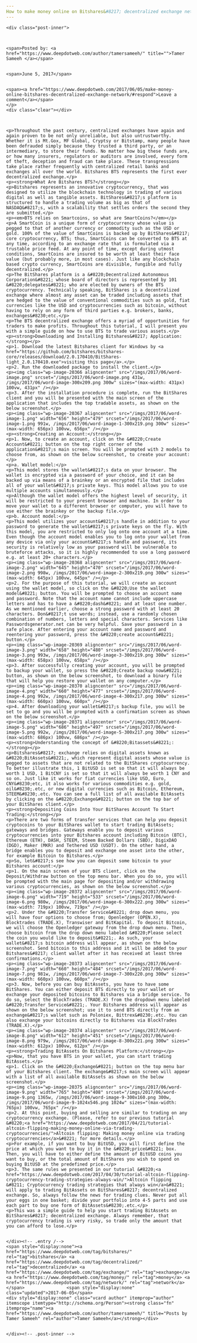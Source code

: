 ```yaml
---
How to make money online on Bitshares&#8217; decentralized exchange network
---
```

<article class="post-listing post-20359 post type-post status-publish format-standard has-post-thumbnail hentry  tag-bitshares tag-decentralized tag-exchange tag-money tag-network tag-online">
    
    <div class="post-inner">
    
    
        
    <span>Posted by: <a href="https://www.deepdotweb.com/author/tamersameeh/" title="">Tamer Sameeh </a></span>
    
    
    <span>June 5, 2017</span>
    
    
    <span><a href="https://www.deepdotweb.com/2017/06/05/make-money-online-bitshares-decentralized-exchange-network/#respond">Leave a comment</a></span>
    </p>
    <div class="clear"></div>
    
    
    
    <p>Throughout the past century, centralized exchanges have again and again proven to be not only unreliable, but also untrustworthy. Whether it is Mt.Gox, MF Global, Cryptsy or Bitstamp, many people have been defrauded simply because they trusted a third party, or an intermediary, to store their funds. No matter how big these funds are, or how many insurers, regulators or auditors are involved, every form of theft, deception and fraud can take place. These transgressions take place rather frequently with centralized retail banks and exchanges all over the world. Bitshares BTS represents the first ever decentralized exchange.</p>
    <p><strong>What Are Bitshares BTS?</strong></p>
    <p>Bitshares represents an innovative cryptocurrency, that was designed to utilize the blockchain technology in trading of various digital as well as tangible assets. BitShares&#8217;s platform is structured to handle a trading volume as big as that of NASDAQ&#8217;s, with a scalability that settles orders the second they are submitted.</p>
    <p><em>BTS relies on Smartcoins, so what are SmartCoins?</em></p>
    <p>A SmartCoin is a unique form of cryptocurrency whose value is pegged to that of another currency or commodity such as the USD or gold. 100% of the value of SmartCoins is backed up by BitShares&#8217; core cryptocurrency, BTS; thus, SmartCoins can be converted to BTS at any time, according to an exchange rate that is formulated via a trustable price feed. At any point of time, except during utmost conditions, SmartCoins are insured to be worth at least their face value (but probably more, in most cases). Just like any blockchain based crypto currency, SmartCoins are divisible, fungible and fully decentralized.</p>
    <p>The BitShares platform is a &#8220;Decentralized Autonomous Corporation&#8221; whose board of directors is represented by 101 &#8220;delegates&#8221; who are elected by owners of the BTS cryptocurrency. Technically speaking, BitShares is a decentralized exchange where almost any asset can be traded including assets that are hedged to the value of conventional commodities such as gold, fiat currencies like the USD and cryptocurrencies such as bitcoin, without having to rely on any form of third parties e.g. brokers, banks, exchanges&#8230;etc.</p>
    <p>The BTS decentralized exchange offers a myriad of opportunities for traders to make profits. Throughout this tutorial, I will present you with a simple guide on how to use BTS to trade various assets.</p>
    <p><strong>Downloading and Installing Bitshares&#8217; Application:</strong></p>
    <p>1. Download the latest Bitshares client for Windows by <a href="https://github.com/bitshares/bitshares-core/releases/download/2.0.170410/BitShares-light_2.0.170410.exe">visiting this page</a>.</p>
    <p>2. Run the downloaded package to install the client.</p>
    <p><img class="wp-image-20366 aligncenter" src="/imgs/2017/06/word-image.png" srcset="/imgs/2017/06/word-image.png 431w, /imgs/2017/06/word-image-300x209.png 300w" sizes="(max-width: 431px) 100vw, 431px" /></p>
    <p>3. After the installation procedure is complete, run the BitShares client and you will be presented with the main screen of the application that includes the top tradable assets, as shown on the below screenshot.</p>
    <p><img class="wp-image-20367 aligncenter" src="/imgs/2017/06/word-image-1.png" width="656" height="479" srcset="/imgs/2017/06/word-image-1.png 991w, /imgs/2017/06/word-image-1-300x219.png 300w" sizes="(max-width: 656px) 100vw, 656px" /></p>
    <p><strong>Creating an Account:</strong></p>
    <p>1. Now, to create an account, click on the &#8220;Create Account&#8221; button on the top right corner of the application&#8217;s main screen. You will be prompted with 2 models to choose from, as shown on the below screenshot, to create your account:</p>
    <p>a. Wallet model:</p>
    <p>This model stores the wallet&#8217;s data on your browser. The wallet is encrypted via a password of your choice, and it can be backed up via means of a brainkey or an encrypted file that includes all of your wallet&#8217;s private keys. This model allows you to use multiple accounts simultaneously.</p>
    <p>Although the wallet model offers the highest level of security, it will be restricted to your present browser and machine. In order to move your wallet to a different browser or computer, you will have to use either the brainkey or the backup file.</p>
    <p>b. Account model:</p>
    <p>This model utilizes your account&#8217;s handle in addition to your password to generate the wallet&#8217;s private keys on the fly. With this model, you are restricted to only log onto one account at a time. Even though the account model enables you to log onto your wallet from any device via only your account&#8217;s handle and password, its security is relatively low as your password will be vulnerable to bruteforce attacks, so it is highly recommended to use a long password e.g. at least 20+ characters.</p>
    <p><img class="wp-image-20368 aligncenter" src="/imgs/2017/06/word-image-2.png" width="645" height="470" srcset="/imgs/2017/06/word-image-2.png 998w, /imgs/2017/06/word-image-2-300x219.png 300w" sizes="(max-width: 645px) 100vw, 645px" /></p>
    <p>2. For the purpose of this tutorial, we will create an account using the wallet model, so click on the &#8220;Use the wallet model&#8221; button. You will be prompted to choose an account name and password. Note that the account name cannot include uppercase letters and has to have a &#8220;dash&#8221; and at least one number. As we mentioned earlier, choose a strong password with at least 20 characters. Don&#8217;t use words; instead, use a randomly chosen combination of numbers, letters and special characters. Services like Passwordsgenerator.net can be very helpful. Save your password in a safe place. After entering your account name and password and reentering your password, press the &#8220;create account&#8221; button.</p>
    <p><img class="wp-image-20369 aligncenter" src="/imgs/2017/06/word-image-3.png" width="658" height="480" srcset="/imgs/2017/06/word-image-3.png 993w, /imgs/2017/06/word-image-3-300x219.png 300w" sizes="(max-width: 658px) 100vw, 658px" /></p>
    <p>3. After successfully creating your account, you will be prompted to backup your wallet, so press the &#8220;Create backup now&#8221; button, as shown on the below screenshot, to download a binary file that will help you restore your wallet on any computer.</p>
    <p><img class="wp-image-20370 aligncenter" src="/imgs/2017/06/word-image-4.png" width="660" height="477" srcset="/imgs/2017/06/word-image-4.png 992w, /imgs/2017/06/word-image-4-300x217.png 300w" sizes="(max-width: 660px) 100vw, 660px" /></p>
    <p>4. After downloading your wallet&#8217;s backup file, you will be set to go and you will be prompted with a confirmation screen as shown on the below screenshot.</p>
    <p><img class="wp-image-20371 aligncenter" src="/imgs/2017/06/word-image-5.png" width="686" height="497" srcset="/imgs/2017/06/word-image-5.png 992w, /imgs/2017/06/word-image-5-300x217.png 300w" sizes="(max-width: 686px) 100vw, 686px" /></p>
    <p><strong>Understanding the concept of &#8220;Bitassets&#8221;:</strong></p>
    <p>Bitshares&#8217; exchange relies on digital assets known as &#8220;BitAssets&#8221;, which represent digital assets whose value is pegged to assets that are not related to the BitShares cryptocurrency. To better illustrate this, 1 BitUSD is set so that it will always be worth 1 USD, 1 BitCNY is set so that it will always be worth 1 CNY and so on. Just like it works for fiat currencies like USD, Euro, CNY&#8230;etc, it also works for various commodities e.g. gold, oil&#8230;.etc, or new digital currencies such as Bitcoin, Ethereum, STEEM&#8230;.etc. You can see a full list of all available BitAssets by clicking on the &#8220;Exchange&#8221; button on the top bar of your BitShares client.</p>
    <p><strong>Depositing Coins Into Your BitShares Account To Start Trading:</strong></p>
    <p>There are two forms of transfer services that can help you deposit cryptocoins to your BitShares wallet to start trading BitAssets; gateways and bridges. Gateways enable you to deposit various cryptocurrencies into your Bitshares account including Bitcoin (BTC), Ethereum (ETH), DASH, STEEM, Steem Backed Dollars (SBD), DigixDAO (DGD), Maker (MKR) and Tethered USD (USDT). On the other hand, a bridge enables you to deposit and exchange one asset into the other, for example Bitcoin to Bitshares.</p>
    <p>So, let&#8217;s see how you can deposit some bitcoin to your Bitshares account:</p>
    <p>1. On the main screen of your BTS client, click on the Deposit/Withdraw button on the top menu bar. When you do so, you will be prompted with the main page for depositing and/or withdrawing various cryptocurrencies, as shown on the below screenshot.</p>
    <p><img class="wp-image-20372 aligncenter" src="/imgs/2017/06/word-image-6.png" width="719" height="533" srcset="/imgs/2017/06/word-image-6.png 980w, /imgs/2017/06/word-image-6-300x222.png 300w" sizes="(max-width: 719px) 100vw, 719px" /></p>
    <p>2. Under the &#8220;Transfer Service&#8221; drop down menu, you will have four options to choose from; Openledger (OPEN.X), Blocktrades (TRADE.X), Transwiser and BitKapital. To deposit Bitcoin, we will choose the Openledger gateway from the drop down menu. Then, choose bitcoin from the drop down menu labeled &#8220;Please select the coin you would like to deposit&#8221;. As such, your wallet&#8217;s bitcoin address will appear, as shown on the below screenshot. Send bitcoin to this address and it will be added to your Bitshares&#8217; client wallet after it has received at least three confirmations.</p>
    <p><img class="wp-image-20373 aligncenter" src="/imgs/2017/06/word-image-7.png" width="660" height="484" srcset="/imgs/2017/06/word-image-7.png 981w, /imgs/2017/06/word-image-7-300x220.png 300w" sizes="(max-width: 660px) 100vw, 660px" /></p>
    <p>3. Now, before you can buy BitAssets, you have to have some BitShares. You can either deposit BTS directly to your wallet or exchange your deposited bitcoins to Bitshares via a bridge service. To do so, select the BlockTrades (TRADE.X) from the dropdown menu labeled &#8220;Transfer Service&#8221;. Your Bitshares address will appear as shown on the below screenshot; use it to send BTS directly from an exchange&#8217;s wallet such as Poloniex, Bittrex&#8230;.etc. You can also exchange your bitcoins directly to Bitshares via BlockTrades (TRADE.X).</p>
    <p><img class="wp-image-20374 aligncenter" src="/imgs/2017/06/word-image-8.png" width="612" height="451" srcset="/imgs/2017/06/word-image-8.png 979w, /imgs/2017/06/word-image-8-300x221.png 300w" sizes="(max-width: 612px) 100vw, 612px" /></p>
    <p><strong>Trading BitAssets On Bitshares Platform:</strong></p>
    <p>Now, that you have BTS in your wallet, you can start trading BitAssets.</p>
    <p>1. Click on the &#8220;Exchange&#8221; button on the top menu bar of your Bitshares client. The exchange&#8217;s main screen will appear with a list of all available BitAssets as shown on the below screenshot.</p>
    <p><img class="wp-image-20375 aligncenter" src="/imgs/2017/06/word-image-9.png" width="765" height="408" srcset="/imgs/2017/06/word-image-9.png 1365w, /imgs/2017/06/word-image-9-300x160.png 300w, /imgs/2017/06/word-image-9-1024x546.png 1024w" sizes="(max-width: 765px) 100vw, 765px" /></p>
    <p>2. At this point, buying and selling are similar to trading on any cryptocurrency exchange. (Please, refer to our previous tutorial &#8220;<a href="https://www.deepdotweb.com/2017/04/21/tutorial-altcoin-flipping-making-money-online-via-trading-cryptocurrencies/">Altcoin flipping: Making money online via trading cryptocurrencies</a>&#8221; for more details.</p>
    <p>For example, if you want to buy BitUSD, you will first define the price at which you want to buy it in the &#8220;price&#8221; box. Then, you will have to either define the amount of BitUSD coins you want to buy, or the total amount of BitShares you wish to spend on buying BitUSD at the predefined price.</p>
    <p>3. The same rules we presented in our tutorial &#8220;<a href="https://www.deepdotweb.com/2017/04/30/tutorial-altcoin-flipping-cryptocurrency-trading-strategies-always-win/">Altcoin flipping &#8211; Cryptocurrency trading strategies that always win</a>&#8221; will apply to trading BitAssets on BitShares&#8217; decentralized exchange. So, always follow the news for trading clues. Never put all your eggs in one basket; divide your portfolio into 4-5 parts and use each part to buy one form of BitAssets&#8230;.etc.</p>
    <p>This was a simple guide to help you start trading BitAssets on BitShares&#8217; decentralized exchange. Always remember, that cryptocurrency trading is very risky, so trade only the amount that you can afford to lose.</p>
    
    
    </div><!-- .entry /-->
    <span style="display:none"><a href="https://www.deepdotweb.com/tag/bitshares/" rel="tag">bitshares</a> <a href="https://www.deepdotweb.com/tag/decentralized/" rel="tag">decentralized</a> <a href="https://www.deepdotweb.com/tag/exchange/" rel="tag">exchange</a> <a href="https://www.deepdotweb.com/tag/money/" rel="tag">money</a> <a href="https://www.deepdotweb.com/tag/network/" rel="tag">network</a> </span>				<span style="display:none" class="updated">2017-06-05</span>
    <div style="display:none" class="vcard author" itemprop="author" itemscope itemtype="http://schema.org/Person"><strong class="fn" itemprop="name"><a href="https://www.deepdotweb.com/author/tamersameeh/" title="Posts by Tamer Sameeh" rel="author">Tamer Sameeh</a></strong></div>
    
    
    </div><!-- .post-inner -->
</article><!-- .post-listing -->

